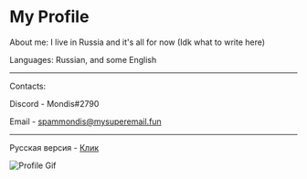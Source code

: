 My Profile
===========

About me: I live in Russia and it's all for now (Idk what to write here)

Languages: Russian, and some English

------
Contacts: 

Discord - Mondis#2790

Email - spammondis@mysuperemail.fun

------

Русская версия - [Клик](https://github.com/mondis1337/mondis1337/blob/main/RU_README.md)

![Profile Gif](https://media.discordapp.net/attachments/561669288029585413/749217905442422814/cat.gif)
